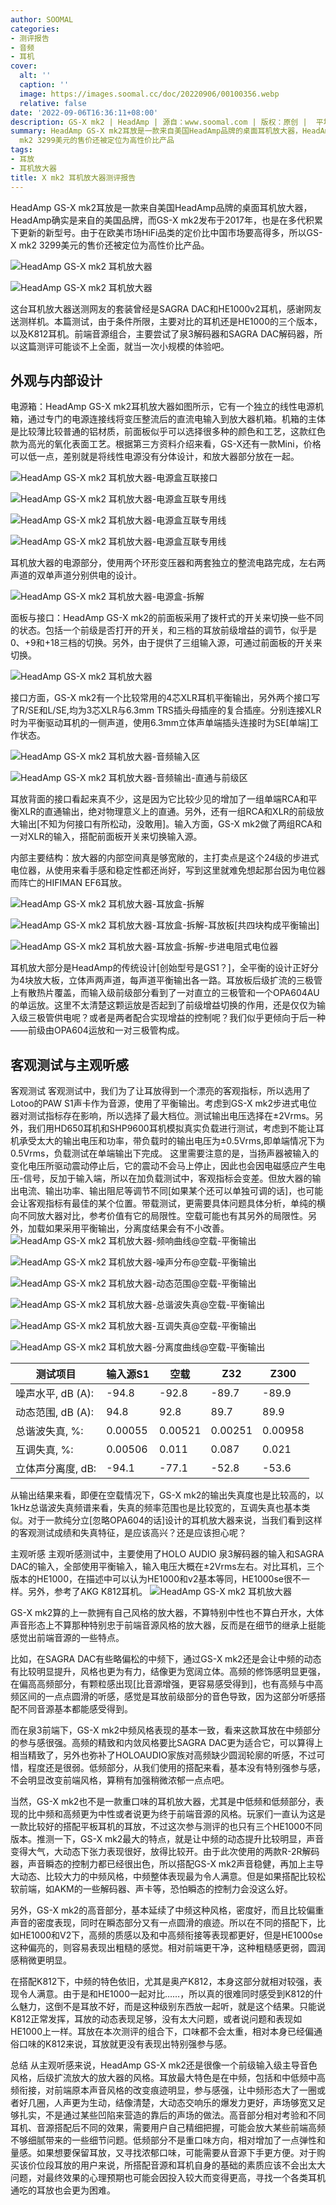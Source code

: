 ```yaml
---
author: SOOMAL
categories:
- 测评报告
- 音频
- 耳机
cover:
  alt: ''
  caption: ''
  image: https://images.soomal.cc/doc/20220906/00100356.webp
  relative: false
date: '2022-09-06T16:36:11+08:00'
description: GS-X mk2 | HeadAmp | 源自：www.soomal.com | 版权：原创 |  平均/总评分：08.63/69
summary: HeadAmp GS-X mk2耳放是一款来自美国HeadAmp品牌的桌面耳机放大器，HeadAmp确实是来自的美国品牌，而GS-X mk2发布于2017年，也是在多代积累下更新的新型号。由于在欧美市场HiFi品类的定价比中国市场要高得多，所以GS-X
  mk2 3299美元的售价还被定位为高性价比产品
tags:
- 耳放
- 耳机放大器
title: X mk2 耳机放大器测评报告
---
```


HeadAmp GS-X mk2耳放是一款来自美国HeadAmp品牌的桌面耳机放大器，HeadAmp确实是来自的美国品牌，而GS-X mk2发布于2017年，也是在多代积累下更新的新型号。由于在欧美市场HiFi品类的定价比中国市场要高得多，所以GS-X mk2 3299美元的售价还被定位为高性价比产品。



![HeadAmp GS-X mk2 耳机放大器](https://images.soomal.cc/doc/20220825/00100056.webp)



![HeadAmp GS-X mk2 耳机放大器](https://images.soomal.cc/doc/20220825/00100057.webp)



这台耳机放大器送测网友的套装曾经是SAGRA DAC和HE1000v2耳机，感谢网友送测样机。本篇测试，由于条件所限，主要对比的耳机还是HE1000的三个版本，以及K812耳机。前端音源组合，主要尝试了泉3解码器和SAGRA DAC解码器，所以这篇测评可能谈不上全面，就当一次小规模的体验吧。



## 外观与内部设计



电源箱：HeadAmp GS-X mk2耳机放大器如图所示，它有一个独立的线性电源机箱，通过专门的电源连接线将变压整流后的直流电输入到放大器机箱。机箱的主体是比较薄比较普通的铝材质，前面板似乎可以选择很多种的颜色和工艺，这款红色款为高光的氧化表面工艺。根据第三方资料介绍来看，GS-X还有一款Mini，价格可以低一点，差别就是将线性电源没有分体设计，和放大器部分放在一起。



![HeadAmp GS-X mk2 耳机放大器-电源盒互联接口](https://images.soomal.cc/doc/20220825/00100062_01.webp)



![HeadAmp GS-X mk2 耳机放大器-电源盒互联专用线](https://images.soomal.cc/doc/20220825/00100065_01.webp)



![HeadAmp GS-X mk2 耳机放大器-电源盒互联专用线](https://images.soomal.cc/doc/20220825/00100063_01.webp)



![HeadAmp GS-X mk2 耳机放大器-电源盒互联专用线](https://images.soomal.cc/doc/20220825/00100064_01.webp)



耳机放大器的电源部分，使用两个环形变压器和两套独立的整流电路完成，左右两声道的双单声道分别供电的设计。



![HeadAmp GS-X mk2 耳机放大器-电源盒-拆解](https://images.soomal.cc/doc/20220825/00100066.webp)



面板与接口：HeadAmp GS-X mk2的前面板采用了拨杆式的开关来切换一些不同的状态。包括一个前级是否打开的开关，和三档的耳放前级增益的调节，似乎是0、+9和+18三档的切换。另外，由于提供了三组输入源，可通过前面板的开关来切换。



![HeadAmp GS-X mk2 耳机放大器](https://images.soomal.cc/doc/20220825/00100058.webp)



接口方面，GS-X mk2有一个比较常用的4芯XLR耳机平衡输出，另外两个接口写了R/SE和L/SE,均为3芯XLR与6.3mm TRS插头母插座的复合插座。分别连接XLR时为平衡驱动耳机的一侧声道，使用6.3mm立体声单端插头连接时为SE[单端]工作状态。



![HeadAmp GS-X mk2 耳机放大器-音频输入区](https://images.soomal.cc/doc/20220825/00100060_01.webp)



![HeadAmp GS-X mk2 耳机放大器-音频输出-直通与前级区](https://images.soomal.cc/doc/20220825/00100061_01.webp)



耳放背面的接口看起来真不少，这是因为它比较少见的增加了一组单端RCA和平衡XLR的直通输出，绝对物理意义上的直通。另外，还有一组RCA和XLR的前级放大输出[不知为何接口有所松动，没敢用]。输入方面，GS-X mk2做了两组RCA和一对XLR的输入，搭配前面板开关来切换输入源。



内部主要结构：放大器的内部空间真是够宽敞的，主打卖点是这个24级的步进式电位器，从使用来看手感和稳定性都还尚好，写到这里就难免想起那台因为电位器而阵亡的HIFIMAN EF6耳放。



![HeadAmp GS-X mk2 耳机放大器-耳放盒-拆解](https://images.soomal.cc/doc/20220825/00100073.webp)



![HeadAmp GS-X mk2 耳机放大器-耳放盒-拆解-耳放板[共四块构成平衡输出]](https://images.soomal.cc/doc/20220825/00100075_01.webp)



![HeadAmp GS-X mk2 耳机放大器-耳放盒-拆解-步进电阻式电位器](https://images.soomal.cc/doc/20220825/00100077_01.webp)



耳机放大部分是HeadAmp的传统设计[创始型号是GS1？]，全平衡的设计正好分为4块放大板，立体声两声道，每声道平衡输出各一路。耳放板后级扩流的三极管上有散热片覆盖，而输入级前级部分看到了一对直立的三极管和一个OPA604AU的单运放。这里不太清楚这颗运放是否起到了前级增益切换的作用，还是仅仅为输入级三极管供电呢？或者是两者配合实现增益的控制呢？我们似乎更倾向于后一种――前级由OPA604运放和一对三极管构成。



## 客观测试与主观听感



客观测试
客观测试中，我们为了让耳放得到一个漂亮的客观指标，所以选用了Lotoo的PAW S1声卡作为音源，使用了平衡输出。考虑到GS-X mk2步进式电位器对测试指标存在影响，所以选择了最大档位。测试输出电压选择在±2Vrms。另外，我们用HD650耳机和SHP9600耳机模拟真实负载进行测试，考虑到不能让耳机承受太大的输出电压和功率，带负载时的输出电压为±0.5Vrms,即单端情况下为0.5Vrms，负载测试在单端输出下完成。
这里需要注意的是，当扬声器被输入的变化电压所驱动震动停止后，它的震动不会马上停止，因此也会因电磁感应产生电压-信号，反加于输入端，所以在加负载测试中，客观指标会变差。但放大器的输出电流、输出功率、输出阻尼等调节不同[如果某个还可以单独可调的话]，也可能会让客观指标有最佳的某个位置。带载测试，更需要具体问题具体分析，单纯的横向不同放大器对比，参考价值有它的局限性。空载可能也有其另外的局限性。另外，加载如果采用平衡输出，分离度结果会有不小改善。
![HeadAmp GS-X mk2 耳机放大器-频响曲线@空载-平衡输出](https://images.soomal.cc/doc/20220826/00100154_01.webp)




![HeadAmp GS-X mk2 耳机放大器-噪声分布@空载-平衡输出](https://images.soomal.cc/doc/20220826/00100155_01.webp)




![HeadAmp GS-X mk2 耳机放大器-动态范围@空载-平衡输出](https://images.soomal.cc/doc/20220826/00100156_01.webp)




![HeadAmp GS-X mk2 耳机放大器-总谐波失真@空载-平衡输出](https://images.soomal.cc/doc/20220826/00100157_01.webp)




![HeadAmp GS-X mk2 耳机放大器-互调失真@空载-平衡输出](https://images.soomal.cc/doc/20220826/00100158_01.webp)




![HeadAmp GS-X mk2 耳机放大器-分离度曲线@空载-平衡输出](https://images.soomal.cc/doc/20220826/00100159_01.webp)




| 测试项目 | 输入源S1 | 空载 | Z32 | Z300 |
| --- | --- | --- | --- | --- |
| 噪声水平, dB (A): | -94.8 | -92.8 | -89.7 | -89.9 |
| 动态范围, dB (A): | 94.8 | 92.8 | 89.7 | 89.9 |
| 总谐波失真, %: | 0.00055 | 0.00521 | 0.00251 | 0.00958 |
| 互调失真, %: | 0.00506 | 0.011 | 0.087 | 0.021 |
| 立体声分离度, dB: | -94.1 | -77.1 | -52.8 | -53.6 |


从输出结果来看，即便在空载情况下，GS-X mk2的输出失真度也是比较高的，以1kHz总谐波失真频谱来看，失真的频率范围也是比较宽的，互调失真也基本类似。对于一款纯分立[忽略OPA604的话]设计的耳机放大器来说，当我们看到这样的客观测试成绩和失真特征，是应该高兴？还是应该担心呢？

主观听感
主观听感测试中，主要使用了HOLO AUDIO 泉3解码器的输入和SAGRA DAC的输入，全部使用平衡输入，输入电压大概在±2Vrms左右。对比耳机，三个版本的HE1000，在描述中可以认为HE1000和v2基本等同，HE1000se很不一样。另外，参考了AKG K812耳机。
![HeadAmp GS-X mk2 耳机放大器](https://images.soomal.cc/doc/20220825/00100058.webp)




GS-X mk2算的上一款拥有自己风格的放大器，不算特别中性也不算白开水，大体声音形态上不算那种特别忠于前端音源风格的放大器，反而是在细节的继承上挺能感觉出前端音源的一些特点。

比如，在SAGRA DAC有些略偏松的中频下，通过GS-X mk2还是会让中频的动态有比较明显提升，风格也更为有力，结像更为宽阔立体。高频的修饰感明显更强，在偏高高频部分，有颗粒感出现[比音源增强，更容易感受得到]，也有高频与中高频区间的一点点圆滑的听感，感觉是耳放前级部分的音色导致，因为这部分听感搭配不同音源基本都能感受得到。

而在泉3前端下，GS-X mk2中频风格表现的基本一致，看来这款耳放在中频部分的参与感很强。高频的精致和内敛风格要比SAGRA DAC更为适合它，可以算得上相当精致了，另外也弥补了HOLOAUDIO家族对高频缺少圆润轮廓的听感，不过可惜，程度还是很弱。低频部分，从我们使用的搭配来看，基本没有特别强参与感，不会明显改变前端风格，算稍有加强稍微浓郁一点点吧。

当然，GS-X mk2也不是一款重口味的耳机放大器，尤其是中低频和低频部分，表现的比中频和高频更为中性或者说更为终于前端音源的风格。玩家们一直认为这是一款比较好的搭配平板耳机的耳放，不过这次参与测评的也只有三个HE1000不同版本。推测一下，GS-X mk2最大的特点，就是让中频的动态提升比较明显，声音变得大气，大动态下张力表现很好，放得比较开。由于此次使用的两款R-2R解码器，声音瞬态的控制力都已经很出色，所以搭配GS-X mk2声音稳健，再加上主导大动态、比较大力的中频风格，中频整体表现最为令人满意。但是如果搭配比较松软前端，如AKM的一些解码器、声卡等，恐怕瞬态的控制力会没这么好。

另外，GS-X mk2的高音部分，基本延续了中频这种风格，密度好，而且比较偏重声音的密度表现，同时在瞬态部分又有一点圆滑的痕迹。所以在不同的搭配下，比如HE1000和V2下，高频的质感以及和中高频衔接等表现都更好，但是HE1000se这种偏亮的，则容易表现出粗糙的感觉。相对前端更干净，这种粗糙感更弱，圆润感稍微更明显。

在搭配K812下，中频的特色依旧，尤其是奥产K812，本身这部分就相对较强，表现令人满意。由于是和HE1000一起对比……，所以真的很难同时感受到K812的什么魅力，这倒不是耳放不好，而是这种级别东西放一起听，就是这个结果。只能说K812正常发挥，耳放的动态表现足够，没有太大问题，或者说问题和表现如HE1000上一样。耳放在本次测评的组合下，口味都不会太重，相对本身已经偏通俗口味的K812来说，耳放就更没有表现出特别强参与感。

总结
从主观听感来说，HeadAmp GS-X mk2还是很像一个前级输入级主导音色风格，后级扩流放大的放大器的风格。耳放最大特色是在中频，包括和中低频中高频衔接，对前端原本声音风格的改变痕迹明显，参与感强，让中频形态大了一圈或者好几圈，人声更为生动，结像清楚，大动态交响乐的爆发力更好，声场够宽又足够扎实，不是通过某些凹陷来营造的靠后的声场的做法。高音部分相对考验和不同耳机、音源搭配后不同的效果，需要用户自己精细把握，可能会放大某些前端高频不够细腻带来的一些细节问题。低频部分不是重口味方向，相对增加了一点弹性和量感。如果想要保留耳放，又寻找浓郁口味，可能需要从音源下手更方便。对于购买该价位段耳放的用户来说，所搭配音源和耳机自身的基础的素质应该不会出太大问题，对最终效果的心理预期也可能会因投入较大而变得更高，寻找一个各类耳机通吃的耳放也会更为困难。